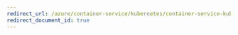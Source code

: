 ```yaml
---
redirect_url: /azure/container-service/kubernetes/container-service-kubernetes-datadog
redirect_document_id: true
---
```

